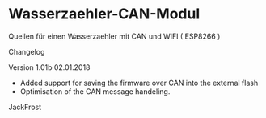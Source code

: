 # Wasserzaehler-CAN-Modul
Quellen für einen Wasserzaehler mit CAN und WIFI ( ESP8266 ) 

Changelog 

Version 1.01b 02.01.2018
  - Added support for saving the firmware over CAN into the external flash
  - Optimisation of the CAN message handeling.
  
  JackFrost
